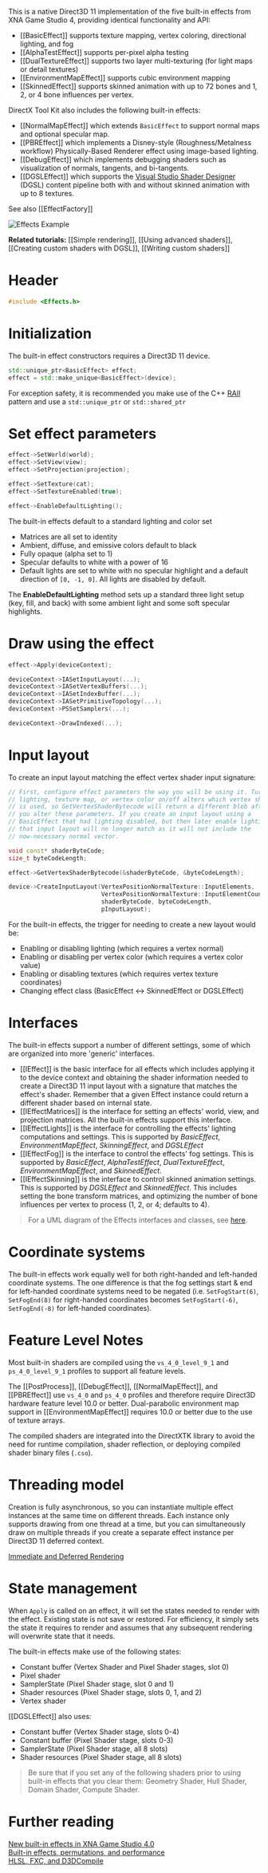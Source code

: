 This is a native Direct3D 11 implementation of the five built-in effects from XNA Game Studio 4, providing identical functionality and API:

* [[BasicEffect]] supports texture mapping, vertex coloring, directional lighting, and fog
* [[AlphaTestEffect]] supports per-pixel alpha testing
* [[DualTextureEffect]] supports two layer multi-texturing (for light maps or detail textures)
* [[EnvironmentMapEffect]] supports cubic environment mapping
* [[SkinnedEffect]] supports skinned animation with up to 72 bones and 1, 2, or 4 bone influences per vertex.

DirectX Tool Kit also includes the following built-in effects:
* [[NormalMapEffect]] which extends ``BasicEffect`` to support normal maps and optional specular map.
* [[PBREffect]] which implements a Disney-style (Roughness/Metalness workflow) Physically-Based Renderer effect using image-based lighting.
* [[DebugEffect]] which implements debugging shaders such as visualization of normals, tangents, and bi-tangents.
* [[DGSLEffect]] which supports the [Visual Studio Shader Designer](https://docs.microsoft.com/en-us/visualstudio/designers/shader-designer) (DGSL) content pipeline both with and without skinned animation with up to 8 textures.

See also [[EffectFactory]]

![Effects Example](https://github.com/Microsoft/DirectXTK/wiki/images/EffectsExample.png)

**Related tutorials:** [[Simple rendering]], [[Using advanced shaders]], [[Creating custom shaders with DGSL]], [[Writing custom shaders]]

# Header
```cpp
#include <Effects.h>
```

# Initialization
The built-in effect constructors requires a Direct3D 11 device.

```cpp
std::unique_ptr<BasicEffect> effect;
effect = std::make_unique<BasicEffect>(device);
```

For exception safety, it is recommended you make use of the C++ [RAII](http://en.wikipedia.org/wiki/Resource_Acquisition_Is_Initialization) pattern and use a ``std::unique_ptr`` or ``std::shared_ptr``

# Set effect parameters

```cpp
effect->SetWorld(world);
effect->SetView(view);
effect->SetProjection(projection);

effect->SetTexture(cat);
effect->SetTextureEnabled(true);

effect->EnableDefaultLighting();
```

The built-in effects default to a standard lighting and color set

* Matrices are all set to identity
* Ambient, diffuse, and emissive colors default to black
* Fully opaque (alpha set to 1)
* Specular defaults to white with a power of 16
* Default lights are set to white with no specular highlight and a default direction of ``[0, -1, 0]``. All lights are disabled by default.

The **EnableDefaultLighting** method sets up a standard three light setup (key, fill, and back) with some ambient light and some soft specular highlights.

# Draw using the effect

```cpp
effect->Apply(deviceContext);

deviceContext->IASetInputLayout(...);
deviceContext->IASetVertexBuffers(...);
deviceContext->IASetIndexBuffer(...);
deviceContext->IASetPrimitiveTopology(...);
deviceContext->PSSetSamplers(...);

deviceContext->DrawIndexed(...);
```

# Input layout

To create an input layout matching the effect vertex shader input signature:

```cpp
// First, configure effect parameters the way you will be using it. Turning
// lighting, texture map, or vertex color on/off alters which vertex shader
// is used, so GetVertexShaderBytecode will return a different blob after
// you alter these parameters. If you create an input layout using a
// BasicEffect that had lighting disabled, but then later enable lighting,
// that input layout will no longer match as it will not include the
// now-necessary normal vector.

void const* shaderByteCode;
size_t byteCodeLength;

effect->GetVertexShaderBytecode(&shaderByteCode, &byteCodeLength);

device->CreateInputLayout(VertexPositionNormalTexture::InputElements,
                          VertexPositionNormalTexture::InputElementCount,
                          shaderByteCode, byteCodeLength,
                          pInputLayout);
```

For the built-in effects, the trigger for needing to create a new layout would be:

* Enabling or disabling lighting (which requires a vertex normal)
* Enabling or disabling per vertex color (which requires a vertex color value)
* Enabling or disabling textures (which requires vertex texture coordinates)
* Changing effect class (BasicEffect <-> SkinnedEffect or DGSLEffect)

# Interfaces

The built-in effects support a number of different settings, some of which are organized into more 'generic' interfaces.

* [[IEffect]] is the basic interface for all effects which includes applying it to the device context and obtaining the shader information needed to create a Direct3D 11 input layout with a signature that matches the effect's shader. Remember that a given Effect instance could return a different shader based on internal state.
* [[IEffectMatrices]] is the interface for setting an effects' world, view, and projection matrices. All the built-in effects support this interface.
* [[IEffectLights]] is the interface for controlling the effects' lighting computations and settings. This is supported by _BasicEffect_, _EnvironmentMapEffect_, _SkinningEffect_, and _DGSLEffect_
* [[IEffectFog]] is the interface to control the effects' fog settings. This is supported by _BasicEffect_, _AlphaTestEffect_, _DualTextureEffect_, _EnvironmentMapEffect_, and _SkinnedEffect_.
* [[IEffectSkinning]] is the interface to control skinned animation settings. This is supported by _DGSLEffect_ and _SkinnedEffect_. This includes setting the bone transform matrices, and optimizing the number of bone influences per vertex to process (1, 2, or 4; defaults to 4).

> For a UML diagram of the Effects interfaces and classes, see [here](https://raw.githubusercontent.com/wiki/Microsoft/DirectXTK/images/effectsuml.PNG).

# Coordinate systems

The built-in effects work equally well for both right-handed and left-handed coordinate systems. The one difference is that the fog settings start & end for left-handed coordinate systems need to be negated (i.e. ``SetFogStart(6)``, ``SetFogEnd(8)`` for right-handed coordinates becomes ``SetFogStart(-6)``, ``SetFogEnd(-8)`` for left-handed coordinates).

# Feature Level Notes
Most built-in shaders are compiled using the ``vs_4_0_level_9_1`` and ``ps_4_0_level_9_1`` profiles to support all feature levels.

The [[PostProcess]], [[DebugEffect]], [[NormalMapEffect]], and [[PBREffect]] use ``vs_4_0`` and ``ps_4_0`` profiles and therefore require Direct3D hardware feature level 10.0 or better. Dual-parabolic environment map support in [[EnvironmentMapEffect]] requires 10.0 or better due to the use of texture arrays.

The compiled shaders are integrated into the DirectXTK library to avoid the need for runtime compilation, shader reflection, or deploying compiled shader binary files (``.cso``).

# Threading model

Creation is fully asynchronous, so you can instantiate multiple effect  instances at the same time on different threads. Each instance only supports drawing from one thread at a time, but you can simultaneously draw on multiple threads if you create a separate effect instance per Direct3D 11 deferred context.

[Immediate and Deferred Rendering](https://docs.microsoft.com/en-us/windows/desktop/direct3d11/overviews-direct3d-11-render-multi-thread-render)

# State management

When ``Apply`` is called on an effect, it will set the states needed to render with the effect. Existing state is not save or restored. For efficiency, it simply sets the state it requires to render and assumes that any subsequent rendering will overwrite state that it needs.

The built-in effects make use of the following states:

* Constant buffer (Vertex Shader and Pixel Shader stages, slot 0)
* Pixel shader
* SamplerState (Pixel Shader stage, slot 0 and 1)
* Shader resources (Pixel Shader stage, slots 0, 1, and 2)
* Vertex shader

[[DGSLEffect]] also uses:
* Constant buffer (Vertex Shader stage, slots 0-4)
* Constant buffer (Pixel Shader stage, slots 0-3)
* SamplerState (Pixel Shader stage, all 8 slots)
* Shader resources (Pixel Shader stage, all 8 slots)

> Be sure that if you set any of the following shaders prior to using built-in effects that you clear them: Geometry Shader, Hull Shader, Domain Shader, Compute Shader.

# Further reading

[New built-in effects in XNA Game Studio 4.0](http://www.shawnhargreaves.com/blog/new-built-in-effects-in-xna-game-studio-4-0.html)  
[Built-in effects, permutations, and performance](http://www.shawnhargreaves.com/blog/built-in-effects-permutations-and-performance.html)  
[HLSL, FXC, and D3DCompile](https://aka.ms/Tuoxjdx)
